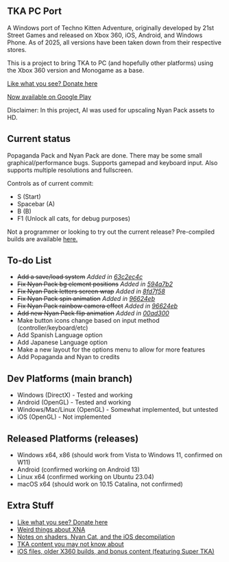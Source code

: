 ## TKA PC Port
A Windows port of Techno Kitten Adventure, originally developed by 21st Street Games and released on Xbox 360, iOS, Android, and Windows Phone. As of 2025, all versions have been taken down from their respective stores.

This is a project to bring TKA to PC (and hopefully other platforms) using the Xbox 360 version and Monogame as a base.

[Like what you see? Donate here](https://buymeacoffee.com/shadowartist201)

[Now available on Google Play](https://play.google.com/store/apps/details?id=com.shadow.TKA_Android)

Disclaimer: In this project, AI was used for upscaling Nyan Pack assets to HD.

## Current status 
Popaganda Pack and Nyan Pack are done. There may be some small graphical/performance bugs. Supports gamepad and keyboard input. Also supports multiple resolutions and fullscreen.

Controls as of current commit:
- S (Start)
- Spacebar (A)
- B (B)
- F1 (Unlock all cats, for debug purposes)

Not a programmer or looking to try out the current release? Pre-compiled builds are available [here.](https://github.com/shadowartist201/TKA-PC-Port/releases)

## To-do List
- ~~Add a save/load system~~  *Added in [63c2ec4c](https://github.com/shadowartist201/TKA-PC-Port/commit/63c2ec4c33aa6a5f5ce0c7d0e02392b6ede00c38)*
- ~~Fix Nyan Pack bg element positions~~  *Added in [594a7b2](https://github.com/shadowartist201/TKA-PC-Port/commit/594a7b2f0771be42af771e901974474d1b43d394)*
- ~~Fix Nyan Pack letters screen wrap~~  *Added in [8fd7f58](https://github.com/shadowartist201/TKA-PC-Port/commit/8fd7f5890bfac25b4ebaa351c0e46626a9d18d01)*
- ~~Fix Nyan Pack spin animation~~ *Added in [96624eb](https://github.com/shadowartist201/TKA-PC-Port/commit/96624eb50a035073cc9c33cb3a5a0b5f10e6be9e)*
- ~~Fix Nyan Pack rainbow camera effect~~ *Added in [96624eb](https://github.com/shadowartist201/TKA-PC-Port/commit/96624eb50a035073cc9c33cb3a5a0b5f10e6be9e)*
- ~~Add new Nyan Pack flip animation~~  *Added in [00ad300](https://github.com/shadowartist201/TKA-PC-Port/commit/00ad300fe22641533019230b08bc2f65642a99ce)*
- Make button icons change based on input method (controller/keyboard/etc)
- Add Spanish Language option
- Add Japanese Language option
- Make a new layout for the options menu to allow for more features
- Add Popaganda and Nyan to credits

## Dev Platforms (main branch)
- Windows (DirectX) - Tested and working
- Android (OpenGL) - Tested and working
- Windows/Mac/Linux (OpenGL) - Somewhat implemented, but untested
- iOS (OpenGL) - Not implemented

## Released Platforms (releases)
- Windows x64, x86 (should work from Vista to Windows 11, confirmed on W11)
- Android (confirmed working on Android 13)
- Linux x64 (confirmed working on Ubuntu 23.04)
- macOS x64 (should work on 10.15 Catalina, not confirmed)

## Extra Stuff
- [Like what you see? Donate here](https://buymeacoffee.com/shadowartist201)
- [Weird things about XNA](https://shadowartist201.blogspot.com/search/label/XNA)
- [Notes on shaders, Nyan Cat, and the iOS decompilation](https://github.com/shadowartist201/TKA-PC-Port/wiki)
- [TKA content you may not know about](https://shadowartist201.blogspot.com/search/label/TKA%20Archive)
- [iOS files, older X360 builds, and bonus content (featuring Super TKA)](https://drive.google.com/drive/folders/1_E_SOGg3zQZ-UZF7XdIhKeQGP2YJZyxn?usp=sharing)
